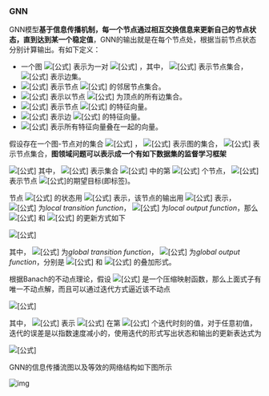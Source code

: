 ### GNN

GNN模型**基于信息传播机制，每一个节点通过相互交换信息来更新自己的节点状态，直到达到某一个稳定值**，GNN的输出就是在每个节点处，根据当前节点状态分别计算输出。有如下定义：

- 一个图 ![[公式]](https://www.zhihu.com/equation?tex=G) 表示为一对 ![[公式]](https://www.zhihu.com/equation?tex=%28%5Cboldsymbol%7BN%7D%2C+%5Cboldsymbol%7BE%7D%29) ，其中， ![[公式]](https://www.zhihu.com/equation?tex=%5Cboldsymbol%7BN%7D) 表示节点集合， ![[公式]](https://www.zhihu.com/equation?tex=%5Cboldsymbol%7BE%7D) 表示边集。
- ![[公式]](https://www.zhihu.com/equation?tex=ne%5Bn%5D) 表示节点 ![[公式]](https://www.zhihu.com/equation?tex=n) 的邻居节点集合。
-  ![[公式]](https://www.zhihu.com/equation?tex=co%5Bn%5D) 表示以节点 ![[公式]](https://www.zhihu.com/equation?tex=n) 为顶点的所有边集合。
- ![[公式]](https://www.zhihu.com/equation?tex=%5Cboldsymbol%7Bl%7D_%7Bn%7D+%5Cin+%5Cmathbb%7BR%7D%5E%7Bl_%7BN%7D%7D) 表示节点 ![[公式]](https://www.zhihu.com/equation?tex=n) 的特征向量。
-  ![[公式]](https://www.zhihu.com/equation?tex=%5Cboldsymbol%7Bl%7D_%7B%5Cleft%28n_%7B1%7D%2C+n_%7B2%7D%5Cright%29%7D+%5Cin+%5Cmathbb%7BR%7D%5E%7Bl_%7BE%7D%7D) 表示边 ![[公式]](https://www.zhihu.com/equation?tex=%28n_1%2Cn_2%29) 的特征向量。
-  ![[公式]](https://www.zhihu.com/equation?tex=%5Cboldsymbol%7Bl%7D) 表示所有特征向量叠在一起的向量。

假设存在一个图-节点对的集合 ![[公式]](https://www.zhihu.com/equation?tex=%5Cmathcal%7BD%7D%3D%5Cmathcal%7BG%7D+%5Ctimes+%5Cmathcal%7BN%7D) ， ![[公式]](https://www.zhihu.com/equation?tex=%5Cmathcal%7BG%7D) 表示图的集合， ![[公式]](https://www.zhihu.com/equation?tex=%5Cmathcal%7BN%7D) 表示节点集合，**图领域问题可以表示成一个有如下数据集的监督学习框架**

![[公式]](https://www.zhihu.com/equation?tex=%5Cmathcal%7BL%7D%3D%5Cleft%5C%7B%5Cleft%28%5Cboldsymbol%7BG%7D_%7Bi%7D%2C+n_%7Bi%2C+j%7D%2C+%5Cboldsymbol%7Bt%7D_%7Bi%2C+j%7D%5Cright%29%7C+%5Cboldsymbol%7BG%7D_%7Bi%7D%3D%5Cleft%28%5Cboldsymbol%7BN%7D_%7Bi%7D%2C+%5Cboldsymbol%7BE%7D_%7Bi%7D%5Cright%29+%5Cin+%5Cmathcal%7BG%7D%5Cright.%3Bn_%7Bi%2C+j%7D+%5Cin+%5Cboldsymbol%7BN%7D_%7Bi%7D+%3B+%5Cboldsymbol%7Bt%7D_%7Bi%2C+j%7D+%5Cin+%5Cmathbb%7BR%7D%5E%7Bm%7D%2C+1+%5Cleq+i+%5Cleq+p%2C+1+%5Cleq+j+%5Cleq+q_%7Bi%7D+%5C%7D+%5C%5C)
其中， ![[公式]](https://www.zhihu.com/equation?tex=n_%7Bi%2C+j%7D+%5Cin+%5Cboldsymbol%7BN%7D_%7Bi%7D) ​表示集合 ![[公式]](https://www.zhihu.com/equation?tex=%5Cboldsymbol%7BN%7D_%7Bi%7D+%5Cin+%5Cmathcal%7BN%7D) ​中的第​ ![[公式]](https://www.zhihu.com/equation?tex=j) 个节点，​ ![[公式]](https://www.zhihu.com/equation?tex=%5Cboldsymbol%7Bt%7D_%7Bi%2C+j%7D) 表示节点 ![[公式]](https://www.zhihu.com/equation?tex=n_%7Bij%7D) ​的期望目标(即标签)。

节点 ![[公式]](https://www.zhihu.com/equation?tex=n) 的状态用 ![[公式]](https://www.zhihu.com/equation?tex=%5Cboldsymbol%7Bx%7D_%7Bn%7D+%5Cin+%5Cmathbb%7BR%7D%5E%7Bs%7D) 表示，该节点的输出用 ![[公式]](https://www.zhihu.com/equation?tex=%5Cboldsymbol%7Bo%7D_%7B%5Cboldsymbol%7Bn%7D%7D) 表示， ![[公式]](https://www.zhihu.com/equation?tex=f_%7B%5Cboldsymbol%7Bw%7D%7D) 为*local transition function*， ![[公式]](https://www.zhihu.com/equation?tex=g_%7B%5Cboldsymbol%7Bw%7D%7D) 为*local output function*，那么 ![[公式]](https://www.zhihu.com/equation?tex=%5Cboldsymbol%7Bx%7D_%7Bn%7D) 和 ![[公式]](https://www.zhihu.com/equation?tex=%5Cboldsymbol%7Bo%7D_%7B%5Cboldsymbol%7Bn%7D%7D) 的更新方式如下

![[公式]](https://www.zhihu.com/equation?tex=%5Cbegin%7Barray%7D%7Bl%7D%7B%5Cboldsymbol%7Bx%7D_%7Bn%7D%3Df_%7B%5Cboldsymbol%7Bw%7D%7D%5Cleft%28%5Cboldsymbol%7Bl%7D_%7Bn%7D%2C+%5Cboldsymbol%7Bl%7D_%7B%5Cmathrm%7Bco%7D%5Bn%5D%7D%2C+%5Cboldsymbol%7Bx%7D_%7B%5Cmathrm%7Bne%7D%5Bn%5D%7D%2C+%5Cboldsymbol%7Bl%7D_%7B%5Cmathrm%7Bne%7D%5Cleft%5Bn%5Cright%5D%7D%5Cright%29%7D+%5C%5C+%7B%5Cboldsymbol%7Bo%7D_%7Bn%7D%3Dg_%7B%5Cboldsymbol%7Bw%7D%7D%5Cleft%28%5Cboldsymbol%7Bx%7D_%7Bn%7D%2C+%5Cboldsymbol%7Bl%7D_%7Bn%7D%5Cright%29%7D%5Cend%7Barray%7D%5Clabel%7Beq%3A30%7D+%5C%5C)

其中， ![[公式]](https://www.zhihu.com/equation?tex=F_%7B%5Cboldsymbol%7Bw%7D%7D) 为*global transition function*， ![[公式]](https://www.zhihu.com/equation?tex=G_%7B%5Cboldsymbol%7Bw%7D%7D) 为*global output function*，分别是 ![[公式]](https://www.zhihu.com/equation?tex=f_%7B%5Cboldsymbol%7Bw%7D%7D) 和 ![[公式]](https://www.zhihu.com/equation?tex=g_%7B%5Cboldsymbol%7Bw%7D%7D) 的叠加形式。

根据Banach的不动点理论，假设 ![[公式]](https://www.zhihu.com/equation?tex=F_%7B%5Cboldsymbol%7Bw%7D%7D) 是一个压缩映射函数，那么上面式子有唯一不动点解，而且可以通过迭代方式逼近该不动点

![[公式]](https://www.zhihu.com/equation?tex=%5Cboldsymbol%7Bx%7D%28t%2B1%29%3DF_%7B%5Cboldsymbol%7Bw%7D%7D%28%5Cboldsymbol%7Bx%7D%28t%29%2C+%5Cboldsymbol%7Bl%7D%29+%5C%5C)

其中， ![[公式]](https://www.zhihu.com/equation?tex=%5Cboldsymbol%7Bx%7D%28t%29) 表示 ![[公式]](https://www.zhihu.com/equation?tex=%5Cboldsymbol%7Bx%7D) 在第 ![[公式]](https://www.zhihu.com/equation?tex=t) 个迭代时刻的值，对于任意初值，迭代的误差是以指数速度减小的，使用迭代的形式写出状态和输出的更新表达式为

![[公式]](https://www.zhihu.com/equation?tex=%5Cbegin%7Baligned%7D+%5Cboldsymbol%7Bx%7D_%7Bn%7D%28t%2B1%29+%26%3Df_%7B%5Cboldsymbol%7Bw%7D%7D%5Cleft%28%5Cboldsymbol%7Bl%7D_%7Bn%7D%2C+%5Cboldsymbol%7Bl%7D_%7B%5Cmathrm%7Bco%7D%5Bn%5D%7D%2C+%5Cboldsymbol%7Bx%7D_%7B%5Cmathrm%7Bne%7D%5Bn%5D%7D%28t%29%2C+%5Cboldsymbol%7Bl%7D_%7B%5Cmathrm%7Bne%7D%5Bn%5D%7D%5Cright%29+%5C%5C+%5Cboldsymbol%7Bo%7D_%7Bn%7D%28t%29+%26%3Dg_%7B%5Cboldsymbol%7Bw%7D%7D%5Cleft%28%5Cboldsymbol%7Bx%7D_%7Bn%7D%28t%29%2C+%5Cboldsymbol%7Bl%7D_%7Bn%7D%5Cright%29%2C+%5Cquad+n+%5Cin+%5Cboldsymbol%7BN%7D+%5Cend%7Baligned%7D+%5C%5C)

GNN的信息传播流图以及等效的网络结构如下图所示

![img](https://pic1.zhimg.com/80/v2-8cafe036050da7a3a7d8f2fdd86b8ee8_hd.jpg)



